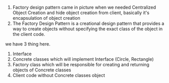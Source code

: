 1. Factory design pattern came in picture when we needed Centralized Object Creation and hide object creation from client, basically it's encapsulation of object creation 
2. The Factory Design Pattern is a creational design pattern that provides a way to create objects without specifying the exact class of the object
in the client code.

we have 3 thing here.
1. Interface
2. Concrete classes which will implement Interface (Circle, Rectangle)
3. Factory class which will be responsible for creating and returning objects of Concrete classes
4. Client code without Concrete classes object